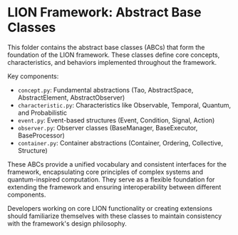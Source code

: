 # LION Framework: Abstract Base Classes

This folder contains the abstract base classes (ABCs) that form the foundation of the LION framework. These classes define core concepts, characteristics, and behaviors implemented throughout the framework.

Key components:
- `concept.py`: Fundamental abstractions (Tao, AbstractSpace, AbstractElement, AbstractObserver)
- `characteristic.py`: Characteristics like Observable, Temporal, Quantum, and Probabilistic
- `event.py`: Event-based structures (Event, Condition, Signal, Action)
- `observer.py`: Observer classes (BaseManager, BaseExecutor, BaseProcessor)
- `container.py`: Container abstractions (Container, Ordering, Collective, Structure)

These ABCs provide a unified vocabulary and consistent interfaces for the framework, encapsulating core principles of complex systems and quantum-inspired computation. They serve as a flexible foundation for extending the framework and ensuring interoperability between different components.

Developers working on core LION functionality or creating extensions should familiarize themselves with these classes to maintain consistency with the framework's design philosophy.
